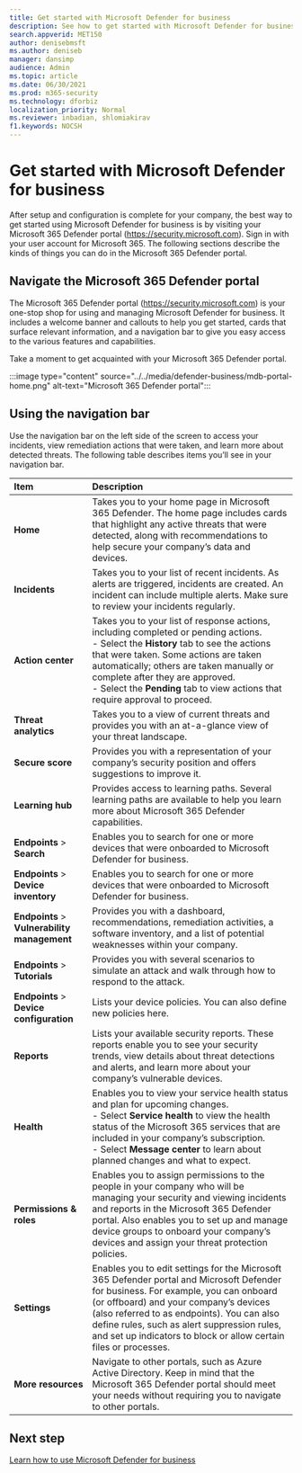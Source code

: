```yaml
---
title: Get started with Microsoft Defender for business
description: See how to get started with Microsoft Defender for business, including navigating the portal and viewing status and recommendations
search.appverid: MET150
author: denisebmsft
ms.author: deniseb
manager: dansimp 
audience: Admin
ms.topic: article
ms.date: 06/30/2021
ms.prod: m365-security
ms.technology: dforbiz
localization_priority: Normal
ms.reviewer: inbadian, shlomiakirav
f1.keywords: NOCSH 
---
```


# Get started with Microsoft Defender for business

After setup and configuration is complete for your company, the best way to get started using Microsoft Defender for business is by visiting your Microsoft 365 Defender portal (https://security.microsoft.com). Sign in with your user account for Microsoft 365. The following sections describe the kinds of things you can do in the Microsoft 365 Defender portal.

## Navigate the Microsoft 365 Defender portal

The Microsoft 365 Defender portal (https://security.microsoft.com) is your one-stop shop for using and managing Microsoft Defender for business. It includes a welcome banner and callouts to help you get started, cards that surface relevant information, and a navigation bar to give you easy access to the various features and capabilities.
 
Take a moment to get acquainted with your Microsoft 365 Defender portal.

:::image type="content" source="../../media/defender-business/mdb-portal-home.png" alt-text="Microsoft 365 Defender portal":::

## Using the navigation bar

Use the navigation bar on the left side of the screen to access your incidents, view remediation actions that were taken, and learn more about detected threats. The following table describes items you’ll see in your navigation bar.

| Item | Description |
|:---|:---|
| **Home** | Takes you to your home page in Microsoft 365 Defender. The home page includes cards that highlight any active threats that were detected, along with recommendations to help secure your company’s data and devices. |
| **Incidents** | Takes you to your list of recent incidents. As alerts are triggered, incidents are created. An incident can include multiple alerts. Make sure to review your incidents regularly. |
| **Action center** | Takes you to your list of response actions, including completed or pending actions. <br/>- Select the **History** tab to see the actions that were taken. Some actions are taken automatically; others are taken manually or complete after they are approved. <br/>- Select the **Pending** tab to view actions that require approval to proceed.  |
| **Threat analytics** | Takes you to a view of current threats and provides you with an at-a-glance view of your threat landscape. |
| **Secure score** | Provides you with a representation of your company’s security position and offers suggestions to improve it. |
| **Learning hub** | Provides access to learning paths. Several learning paths are available to help you learn more about Microsoft 365 Defender capabilities.  |
| **Endpoints** > **Search** | Enables you to search for one or more devices that were onboarded to Microsoft Defender for business. |
| **Endpoints** > **Device inventory** | Enables you to search for one or more devices that were onboarded to Microsoft Defender for business. |
| **Endpoints** > **Vulnerability management** | Provides you with a dashboard, recommendations, remediation activities, a software inventory, and a list of potential weaknesses within your company. |
| **Endpoints** > **Tutorials** | Provides you with several scenarios to simulate an attack and walk through how to respond to the attack. |
| **Endpoints** > **Device configuration** | Lists your device policies. You can also define new policies here. |
| **Reports** | Lists your available security reports. These reports enable you to see your security trends, view details about threat detections and alerts, and learn more about your company’s vulnerable devices. |
| **Health** | Enables you to view your service health status and plan for upcoming changes. <br/>- Select **Service health** to view the health status of the Microsoft 365 services that are included in your company’s subscription. <br/>- Select **Message center** to learn about planned changes and what to expect.  |
| **Permissions & roles** | Enables you to assign permissions to the people in your company who will be managing your security and viewing incidents and reports in the Microsoft 365 Defender portal. Also enables you to set up and manage device groups to onboard your company’s devices and assign your threat protection policies.  |
| **Settings** | Enables you to edit settings for the Microsoft 365 Defender portal and Microsoft Defender for business. For example, you can onboard (or offboard) and your company’s devices (also referred to as endpoints). You can also define rules, such as alert suppression rules, and set up indicators to block or allow certain files or processes.  |
| **More resources** | Navigate to other portals, such as Azure Active Directory. Keep in mind that the Microsoft 365 Defender portal should meet your needs without requiring you to navigate to other portals. |

## Next step

[Learn how to use Microsoft Defender for business](mdb-use.md)
